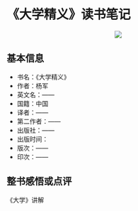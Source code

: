 # 《大学精义》读书笔记


<div align=center>
    <img src="https://img-blog.csdnimg.cn/20210117171346661.jpg"/>
</div> 

## 基本信息
- 书名：《大学精义》
- 作者：杨军
- 英文名：——
- 国籍：中国
- 译者：——
- 第二作者：——
- 出版社：——
- 出版时间：
- 版次：——
- 印次：——

## 整书感悟或点评
《大学》讲解
